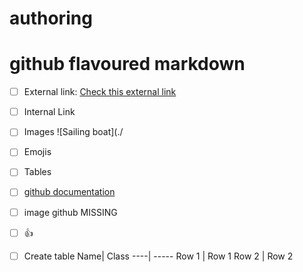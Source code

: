 # authoring
# github flavoured markdown
- [ ] External link:
[Check this external link](https://www.youtube.com)
- [ ] Internal Link

- [ ] Images
![Sailing boat](./
- [ ] Emojis
- [ ] Tables
- [ ] [github documentation](https://help.github.com/en)
- [ ] image github MISSING
- [ ] :+1:
- [ ] Create table 
Name| Class
----| -----
Row 1 | Row 1
Row 2 | Row 2

